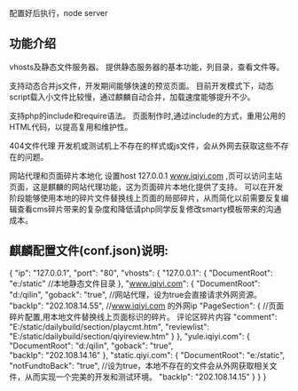 配置好后执行，node server

## 功能介绍
vhosts及静态文件服务器。
提供静态服务器的基本功能，列目录，查看文件等。
 
支持动态合并js文件，开发期间能够快速的预览页面。
目前开发模式下，动态script载入小文件比较慢，通过麒麟自动合并，加载速度能够提升不少。
 
支持php的include和require语法。
页面制作时,通过include的方式，重用公用的HTML代码，以提高复用和维护性。
 
404文件代理
开发机或测试机上不存在的样式或js文件，会从外网去获取这些不存在的问题。
 
网站代理和页面碎片本地化
设置host 127.0.0.1 www.iqiyi.com ,页可以访问主站页面，这是麒麟的网站代理功能，这为页面碎片本地化提供了支持。
可以在开发阶段能够使用本地的碎片文件替换线上页面的局部碎片，从而简化以前需要反复编辑查看cms碎片带来的复杂度和降低请php同学反复修改smarty模板带来的沟通成本。

## 麒麟配置文件(conf.json)说明:
{
 "ip": "127.0.0.1",
 "port": "80",
 "vhosts": {
  "127.0.0.1": {
   "DocumentRoot": "e:/static"          //本地静态文件目录
  },
  "www.iqiyi.com": {
   "DocumentRoot": "d:/qilin", 
   "goback": "true",                    //网站代理，设为true会直接请求外网资源。
   "backIp": "202.108.14.55",           //www.iqiyi.com 的外网ip
   "PageSection": {                     //页面碎片配置,用本地文件替换线上页面标识的碎片。 <!--section comment-->评论区碎片内容<!--end section-->
    "comment": "E:/static/dailybuild/section/playcmt.htm",
    "reviewlist": "E:/static/dailybuild/section/qiyireview.htm"
   }
  },
  "yule.iqiyi.com": {
   "DocumentRoot": "d:/qilin", 
   "goback": "true",  
   "backIp": "202.108.14.16"
  },
  "static.qiyi.com": {
   "DocumentRoot": "e:/static", 
   "notFundtoBack": "true",            //设为true，本地不存在的文件会从外网获取相关文件，从而实现一个完美的开发和测试环境。
   "backIp": "202.108.14.15"
  }
 }
}



